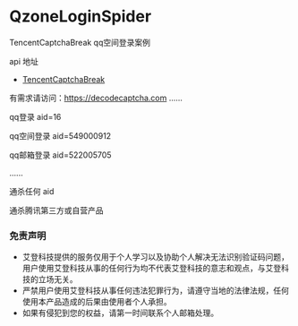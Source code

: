 # QzoneLoginSpider

TencentCaptchaBreak qq空间登录案例

api 地址

* [TencentCaptchaBreak](https://github.com/aidencaptcha/TencentCaptchaBreak)

有需求请访问：https://decodecaptcha.com
......

qq登录 aid=16

qq空间登录 aid=549000912

qq邮箱登录 aid=522005705

......

通杀任何 aid 

通杀腾讯第三方或自营产品



### 免责声明
* 艾登科技提供的服务仅用于个人学习以及协助个人解决无法识别验证码问题，用户使用艾登科技从事的任何行为均不代表艾登科技的意志和观点，与艾登科技的立场无关。
* 严禁用户使用艾登科技从事任何违法犯罪行为，请遵守当地的法律法规，任何使用本产品造成的后果由使用者个人承担。
* 如果有侵犯到您的权益，请第一时间联系个人邮箱处理。
